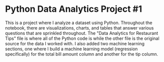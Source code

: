# Python Data Analytics Project #1
This is a project where I analyze a dataset using Python. Throughout the notebook, there are visualizations, charts, and tables that answer various questions that are sprinkled throughout. The "Data Analytics for Restaurant Tips" file is where all of the Python code is while the other file is the original source for the data I worked with. I also added two machine learning sections, one where I build a machine learning model (regression specifically) for the total bill amount column and another for the tip column.
